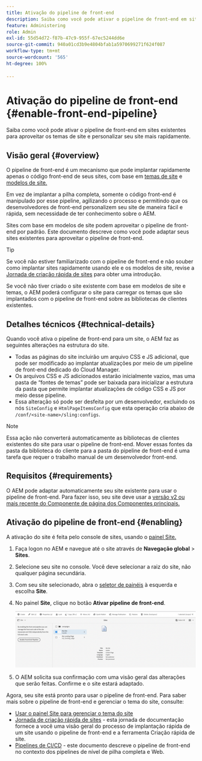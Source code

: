 ```yaml
---
title: Ativação do pipeline de front-end
description: Saiba como você pode ativar o pipeline de front-end em sites existentes para aproveitar os temas de site e personalizar seu site mais rapidamente.
feature: Administering
role: Admin
exl-id: 55d54d72-f87b-47c9-955f-67ec5244dd6e
source-git-commit: 940a01cd3b9e4804bfab1a5970699271f624f087
workflow-type: tm+mt
source-wordcount: '565'
ht-degree: 100%

---
```


# Ativação do pipeline de front-end {#enable-front-end-pipeline}

Saiba como você pode ativar o pipeline de front-end em sites existentes para aproveitar os temas de site e personalizar seu site mais rapidamente.

## Visão geral {#overview}

O pipeline de front-end é um mecanismo que pode implantar rapidamente apenas o código front-end de seus sites, com base em [temas de site](site-themes.md) e [modelos de site.](site-templates.md)

Em vez de implantar a pilha completa, somente o código front-end é manipulado por esse pipeline, agilizando o processo e permitindo que os desenvolvedores de front-end personalizem seu site de maneira fácil e rápida, sem necessidade de ter conhecimento sobre o AEM.

Sites com base em modelos de site podem aproveitar o pipeline de front-end por padrão. Este documento descreve como você pode adaptar seus sites existentes para aproveitar o pipeline de front-end.

>[!TIP]
>
>Se você não estiver familiarizado com o pipeline de front-end e não souber como implantar sites rapidamente usando ele e os modelos de site, revise a [Jornada de criação rápida de sites](/help/journey-sites/quick-site/overview.md) para obter uma introdução.

Se você não tiver criado o site existente com base em modelos de site e temas, o AEM poderá configurar o site para carregar os temas que são implantados com o pipeline de front-end sobre as bibliotecas de clientes existentes.

## Detalhes técnicos {#technical-details}

Quando você ativa o pipeline de front-end para um site, o AEM faz as seguintes alterações na estrutura do site.

* Todas as páginas do site incluirão um arquivo CSS e JS adicional, que pode ser modificado ao implantar atualizações por meio de um pipeline de front-end dedicado do Cloud Manager.
* Os arquivos CSS e JS adicionados estarão inicialmente vazios, mas uma pasta de “fontes de temas” pode ser baixada para inicializar a estrutura da pasta que permite implantar atualizações de código CSS e JS por meio desse pipeline.
* Essa alteração só pode ser desfeita por um desenvolvedor, excluindo os nós `SiteConfig` e `HtmlPageItemsConfig` que esta operação cria abaixo de `/conf/<site-name>/sling:configs`.

>[!NOTE]
>
>Essa ação não converterá automaticamente as bibliotecas de clientes existentes do site para usar o pipeline de front-end. Mover essas fontes da pasta da biblioteca do cliente para a pasta do pipeline de front-end é uma tarefa que requer o trabalho manual de um desenvolvedor front-end.

## Requisitos {#requirements}

O AEM pode adaptar automaticamente seu site existente para usar o pipeline de front-end. Para fazer isso, seu site deve usar a [versão v2 ou mais recente do Componente de página dos Componentes principais.](https://experienceleague.adobe.com/docs/experience-manager-core-components/using/components/page.html?lang=pt-BR)

## Ativação do pipeline de front-end {#enabling}

A ativação do site é feita pelo console de sites, usando o [painel Site.](site-rail.md)

1. Faça logon no AEM e navegue até o site através de **Navegação global** > **Sites**.
1. Selecione seu site no console. Você deve selecionar a raiz do site, não qualquer página secundária.
1. Com seu site selecionado, abra o [seletor de painéis](/help/sites-cloud/authoring/getting-started/basic-handling.md#rail-selector) à esquerda e escolha **Site**.
1. No painel **Site**, clique no botão **Ativar pipeline de front-end**.

   ![Ativar pipeline de front-end](/help/sites-cloud/administering/assets/enable-front-end-pipeline.png)

1. O AEM solicita sua confirmação com uma visão geral das alterações que serão feitas. Confirme e o site estará adaptado.

Agora, seu site está pronto para usar o pipeline de front-end. Para saber mais sobre o pipeline de front-end e gerenciar o tema do site, consulte:

* [Usar o painel Site para gerenciar o tema do site](site-rail.md)
* [Jornada de criação rápida de sites](/help/journey-sites/quick-site/overview.md) - esta jornada de documentação fornece a você uma visão geral do processo de implantação rápida de um site usando o pipeline de front-end e a ferramenta Criação rápida de site.
* [Pipelines de CI/CD](/help/implementing/cloud-manager/configuring-pipelines/introduction-ci-cd-pipelines.md#front-end) - este documento descreve o pipeline de front-end no contexto dos pipelines de nível de pilha completa e Web.
